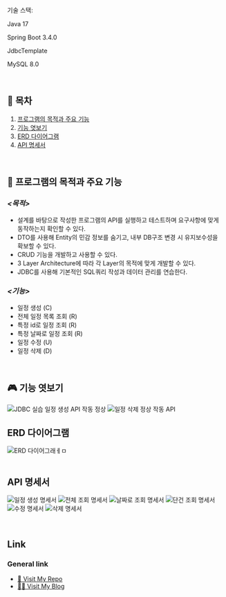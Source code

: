 기술 스택:

Java 17

Spring Boot 3.4.0

JdbcTemplate

MySQL 8.0

<br>

## 📜 목차   

1. [프로그램의 목적과 주요 기능](#프로그램의-목적과-주요-기능)   
2. [기능 엿보기](#기능-엿보기)   
3. [ERD 다이어그램](#ERD-다이어그램)
4. [API 명세서](#API-명세서)

<br>

## 🔧 프로그램의 목적과 주요 기능  
### *<목적>*
- 설계를 바탕으로 작성한 프로그램의 API를 실행하고 테스트하며 요구사항에 맞게 동작하는지 확인할 수 있다.
- DTO를 사용해 Entity의 민감 정보를 숨기고, 내부 DB구조 변경 시 유지보수성을 확보할 수 있다.
- CRUD 기능을 개발하고 사용할 수 있다.
- 3 Layer Architecture에 따라 각 Layer의 목적에 맞게 개발할 수 있다.
- JDBC를 사용해 기본적인 SQL쿼리 작성과 데이터 관리를 연습한다.

### *<기능>* 
- 일정 생성 (C)
- 전체 일정 목록 조회 (R)
- 특정 id로 일정 조회 (R)
- 특정 날짜로 일정 조회 (R)
- 일정 수정 (U)
- 일정 삭제 (D)

<br>


## 🎮 기능 엿보기
![JDBC 실습 일정 생성 API 작동 정상](https://github.com/user-attachments/assets/8cb2f8db-02ad-4b2e-a413-ede249265441)
![일정 삭제 정상 작동 API](https://github.com/user-attachments/assets/319f9e09-05b3-4eb2-a795-59da0fcd9ca9)
<br>


## ERD 다이어그램

![ERD 다이어그래ㅔㅁ](https://github.com/user-attachments/assets/ee3032ef-6ac3-4c7d-836d-5c69f9a41792)  
<br>   

  
## API 명세서   


![일정 생성 명세서](https://github.com/user-attachments/assets/f9d9975d-b560-419c-b5a1-233e584748e0)
![전체 조회 명세서](https://github.com/user-attachments/assets/815d82a3-b564-4a21-a1f7-14ec85c66904)
![날짜로 조회 명세서](https://github.com/user-attachments/assets/47fa74c7-7bc1-4e42-921a-4968dfef5558)
![단건 조회 명세서](https://github.com/user-attachments/assets/6aaa49e3-e916-4aea-aab4-b643c0163a86)
![수정 명세서](https://github.com/user-attachments/assets/c2275b6e-50c1-4fbd-81e5-ded8c6bb5d85)
![삭제 명세서](https://github.com/user-attachments/assets/efa6be14-f66c-4cf3-8e50-9db9444ca6e2)


<br>   

   
## Link   
### General link
- [🚗 Visit My Repo](https://github.com/KyeongranMun?tab=repositories)   
- [🙋‍♂️ Visit My Blog](https://austindynasty.tistory.com/)
